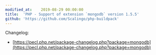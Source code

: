 ```yaml
---
modified_at:	2019-08-29 00:00:00
title:	'PHP - Support of extension `mongodb` version 1.5.5'
github: 'https://github.com/Scalingo/php-buildpack'
---
```


Changelog:

* [https://pecl.php.net/package-changelog.php?package=mongodb](https://pecl.php.net/package-changelog.php?package=mongodb)
